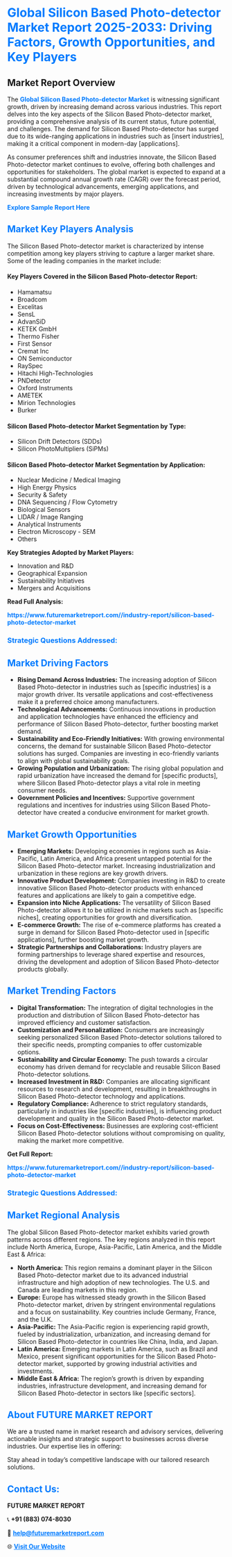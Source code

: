 <h1 style="color: #007BFF;">Global Silicon Based Photo-detector Market Report 2025-2033: Driving Factors, Growth Opportunities, and Key Players</h1>

<section id="overview">
<h2>Market Report Overview</h2>
<p>The <a href="https://www.futuremarketreport.com//industry-report/silicon-based-photo-detector-market" style="color: #007BFF; text-decoration: none;"><strong>Global Silicon Based Photo-detector Market</strong></a> is witnessing significant growth, driven by increasing demand across various industries. This report delves into the key aspects of the Silicon Based Photo-detector market, providing a comprehensive analysis of its current status, future potential, and challenges. The demand for Silicon Based Photo-detector has surged due to its wide-ranging applications in industries such as [insert industries], making it a critical component in modern-day [applications].</p>
<p>As consumer preferences shift and industries innovate, the Silicon Based Photo-detector market continues to evolve, offering both challenges and opportunities for stakeholders. The global market is expected to expand at a substantial compound annual growth rate (CAGR) over the forecast period, driven by technological advancements, emerging applications, and increasing investments by major players.</p>
</section>

<section id="overview">
<p><a href="https://www.futuremarketreport.com//request-sample/reportId=81646" style="color: #007BFF; text-decoration: none;"><strong>Explore Sample Report Here</strong></a></p>
</section>

<section id="key-players">
<h2 style="color: #007BFF;">Market Key Players Analysis</h2>
<p>The Silicon Based Photo-detector market is characterized by intense competition among key players striving to capture a larger market share. Some of the leading companies in the market include:</p>
<h4>Key Players Covered in the Silicon Based Photo-detector Report:</h4>
<ul><li>Hamamatsu</li><li>Broadcom</li><li>Excelitas</li><li>SensL</li><li>AdvanSiD</li><li>KETEK GmbH</li><li>Thermo Fisher</li><li>First Sensor</li><li>Cremat Inc</li><li>ON Semiconductor</li><li>RaySpec</li><li>Hitachi High-Technologies</li><li>PNDetector</li><li>Oxford Instruments</li><li>AMETEK</li><li>Mirion Technologies</li><li>Burker</li></ul>
<h4>Silicon Based Photo-detector Market Segmentation by Type:</h4>
<ul><li>Silicon Drift Detectors (SDDs)</li><li>Silicon PhotoMultipliers (SiPMs)</li></ul>

<h4>Silicon Based Photo-detector Market Segmentation by Application:</h4>
<ul><li>Nuclear Medicine / Medical Imaging</li><li>High Energy Physics</li><li>Security &amp; Safety</li><li>DNA Sequencing / Flow Cytometry</li><li>Biological Sensors</li><li>LIDAR / Image Ranging</li><li>Analytical Instruments</li><li>Electron Microscopy - SEM</li><li>Others</li></ul>
<p><strong>Key Strategies Adopted by Market Players:</strong></p>
<ul>
<li>Innovation and R&D</li>
<li>Geographical Expansion</li>
<li>Sustainability Initiatives</li>
<li>Mergers and Acquisitions</li>
</ul>
</section>

<section>
<p><strong>Read Full Analysis: </strong></p><a href="https://www.futuremarketreport.com//industry-report/silicon-based-photo-detector-market" style="color: #007BFF; text-decoration: none;"><strong>https://www.futuremarketreport.com//industry-report/silicon-based-photo-detector-market</strong></a>
<h3 style="color: #007BFF;">Strategic Questions Addressed:</h3>
</section>

<section id="driving-factors">
<h2 style="color: #007BFF;">Market Driving Factors</h2>
<ul>
<li><strong>Rising Demand Across Industries:</strong> The increasing adoption of Silicon Based Photo-detector in industries such as [specific industries] is a major growth driver. Its versatile applications and cost-effectiveness make it a preferred choice among manufacturers.</li>
<li><strong>Technological Advancements:</strong> Continuous innovations in production and application technologies have enhanced the efficiency and performance of Silicon Based Photo-detector, further boosting market demand.</li>
<li><strong>Sustainability and Eco-Friendly Initiatives:</strong> With growing environmental concerns, the demand for sustainable Silicon Based Photo-detector solutions has surged. Companies are investing in eco-friendly variants to align with global sustainability goals.</li>
<li><strong>Growing Population and Urbanization:</strong> The rising global population and rapid urbanization have increased the demand for [specific products], where Silicon Based Photo-detector plays a vital role in meeting consumer needs.</li>
<li><strong>Government Policies and Incentives:</strong> Supportive government regulations and incentives for industries using Silicon Based Photo-detector have created a conducive environment for market growth.</li>
</ul>
</section>

<section id="growth-opportunities">
<h2 style="color: #007BFF;">Market Growth Opportunities</h2>
<ul>
<li><strong>Emerging Markets:</strong> Developing economies in regions such as Asia-Pacific, Latin America, and Africa present untapped potential for the Silicon Based Photo-detector market. Increasing industrialization and urbanization in these regions are key growth drivers.</li>
<li><strong>Innovative Product Development:</strong> Companies investing in R&D to create innovative Silicon Based Photo-detector products with enhanced features and applications are likely to gain a competitive edge.</li>
<li><strong>Expansion into Niche Applications:</strong> The versatility of Silicon Based Photo-detector allows it to be utilized in niche markets such as [specific niches], creating opportunities for growth and diversification.</li>
<li><strong>E-commerce Growth:</strong> The rise of e-commerce platforms has created a surge in demand for Silicon Based Photo-detector used in [specific applications], further boosting market growth.</li>
<li><strong>Strategic Partnerships and Collaborations:</strong> Industry players are forming partnerships to leverage shared expertise and resources, driving the development and adoption of Silicon Based Photo-detector products globally.</li>
</ul>
</section>

<section id="trending-factors">
<h2 style="color: #007BFF;">Market Trending Factors</h2>
<ul>
<li><strong>Digital Transformation:</strong> The integration of digital technologies in the production and distribution of Silicon Based Photo-detector has improved efficiency and customer satisfaction.</li>
<li><strong>Customization and Personalization:</strong> Consumers are increasingly seeking personalized Silicon Based Photo-detector solutions tailored to their specific needs, prompting companies to offer customizable options.</li>
<li><strong>Sustainability and Circular Economy:</strong> The push towards a circular economy has driven demand for recyclable and reusable Silicon Based Photo-detector solutions.</li>
<li><strong>Increased Investment in R&D:</strong> Companies are allocating significant resources to research and development, resulting in breakthroughs in Silicon Based Photo-detector technology and applications.</li>
<li><strong>Regulatory Compliance:</strong> Adherence to strict regulatory standards, particularly in industries like [specific industries], is influencing product development and quality in the Silicon Based Photo-detector market.</li>
<li><strong>Focus on Cost-Effectiveness:</strong> Businesses are exploring cost-efficient Silicon Based Photo-detector solutions without compromising on quality, making the market more competitive.</li>
</ul>
</section>

<section>
<p><strong>Get Full Report: </strong></p><a href="https://www.futuremarketreport.com//industry-report/silicon-based-photo-detector-market" style="color: #007BFF; text-decoration: none;"><strong>https://www.futuremarketreport.com//industry-report/silicon-based-photo-detector-market</strong></a>
<h3 style="color: #007BFF;">Strategic Questions Addressed:</h3>
</section>


<section id="regional-analysis">
<h2 style="color: #007BFF;">Market Regional Analysis</h2>
<p>The global Silicon Based Photo-detector market exhibits varied growth patterns across different regions. The key regions analyzed in this report include North America, Europe, Asia-Pacific, Latin America, and the Middle East & Africa:</p>
<ul>
<li><strong>North America:</strong> This region remains a dominant player in the Silicon Based Photo-detector market due to its advanced industrial infrastructure and high adoption of new technologies. The U.S. and Canada are leading markets in this region.</li>
<li><strong>Europe:</strong> Europe has witnessed steady growth in the Silicon Based Photo-detector market, driven by stringent environmental regulations and a focus on sustainability. Key countries include Germany, France, and the U.K.</li>
<li><strong>Asia-Pacific:</strong> The Asia-Pacific region is experiencing rapid growth, fueled by industrialization, urbanization, and increasing demand for Silicon Based Photo-detector in countries like China, India, and Japan.</li>
<li><strong>Latin America:</strong> Emerging markets in Latin America, such as Brazil and Mexico, present significant opportunities for the Silicon Based Photo-detector market, supported by growing industrial activities and investments.</li>
<li><strong>Middle East & Africa:</strong> The region’s growth is driven by expanding industries, infrastructure development, and increasing demand for Silicon Based Photo-detector in sectors like [specific sectors].</li>
</ul>
</section>

<footer>
<h2 style="color: #007BFF;">About FUTURE MARKET REPORT</h2>
<p>We are a trusted name in market research and advisory services, delivering actionable insights and strategic support to businesses across diverse industries. Our expertise lies in offering:</p>

<p>Stay ahead in today’s competitive landscape with our tailored research solutions.</p>

<h2 style="color: #007BFF;">Contact Us:</h2>
<p><strong>FUTURE MARKET REPORT</strong></p>
<p>📞 <strong>+91 (883) 074-8030</strong></p>
<p>📧 <strong><a href="mailto:help@futuremarketreport.com" style="color: #007BFF;">help@futuremarketreport.com</a></strong></p>
<p>🌐 <strong><a href="https://www.futuremarketreport.com/" style="color: #007BFF;">Visit Our Website</a></strong></p>
</footer>